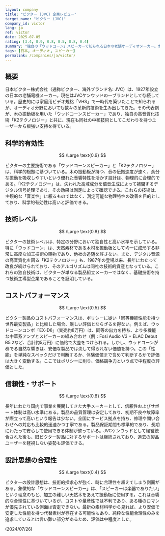 ```yaml
---
layout: company
title: "ビクター (JVC) 企業レビュー"
target_name: "ビクター (JVC)"
company_id: victor
lang: ja
ref: victor
date: 2025-07-05
rating: [3.4, 0.9, 0.8, 0.5, 0.8, 0.4]
summary: "独自の「ウッドコーン」スピーカーで知られる日本の老舗オーディオメーカー。木の振動板がもたらす自然な音響は高く評価される一方、現代のコストパフォーマンス競争では厳しい立場。特定の音を追求するニッチ市場で輝くブランド。"
tags: [日本, オーディオ, スピーカー]
permalink: /companies/ja/victor/
---
```


## 概要

日本ビクター株式会社（通称ビクター、海外ブランド名: JVC）は、1927年設立の日本の老舗電機メーカー。現在はJVCケンウッドの一ブランドとして存続している。歴史的には家庭用ビデオ規格「VHS」で一時代を築いたことで知られるが、オーディオ分野においても数々の革新的技術を生み出してきた。その代表例が、木の振動板を用いた「ウッドコーンスピーカー」であり、独自の高音質化技術「K2テクノロジー」と共に、現在も同社の中核技術としてこだわりを持つユーザーから根強い支持を得ている。

## 科学的有効性

$$ \Large \text{0.9} $$

ビクターの主要技術である「ウッドコーンスピーカー」と「K2テクノロジー」は、科学的根拠に基づいている。木の振動板が持つ、音の伝搬速度が速く、余分な振動を吸収しやすいという優れた音響特性を活かす設計は、物理的に合理的である。「K2テクノロジー」は、失われた高域成分を倍音生成によって補間するデジタル信号処理であり、その効果は測定によって確認できる。これらの技術は、主観的な「音楽性」に頼るものではなく、測定可能な物理特性の改善を目的としており、科学的有効性は高いと評価できる。

## 技術レベル

$$ \Large \text{0.8} $$

ビクターの技術レベルは、特定の分野において独自性と高い水準を示している。特に「ウッドコーン」は、天然素材である木材を振動板として均一に成形する非常に高度な加工技術の賜物であり、他社の追随を許さない。また、デジタル音源の高音質化を図る「K2テクノロジー」も、1987年の登場以来、長年にわたって改良が続けられており、そのアルゴリズムは同社の技術的資産となっている。これらの独自技術は、ビクターが単なる製品組立メーカーではなく、基礎技術を持つ技術主導型企業であることを証明している。

## コストパフォーマンス

$$ \Large \text{0.5} $$

ビクター製品のコストパフォーマンスは、ポリシーに従い「同等機能性能を持つ世界最安製品」と比較した場合、厳しい評価とならざるを得ない。例えば、ウッドコーンコンポ「EX-D6」（実売約8万円）は、同等の出力を持ち、より多機能な中華系アンプとスピーカーの組み合わせ（例：Fosi Audio V3 + ELAC Debut B5.2など、合計約5万円）に価格で大差をつけられる。しかし、ウッドコーンが奏でる自然な響きは、安価な製品では決して得られない価値を持つ。この「性能」を単純なスペックだけで判断するか、体験価値まで含めて判断するかで評価は大きく変動する。ここではポリシーに則り、価格競争力という点で中程度の評価とした。

## 信頼性・サポート

$$ \Large \text{0.8} $$

長年にわたり国内で事業を展開してきた大手メーカーとして、信頼性およびサポート体制は高い水準にある。製品の品質管理は安定しており、初期不良や故障率が際立って高いという報告は少ない。全国にサービス拠点を持ち、修理や問い合わせへの対応も比較的迅速かつ丁寧である。製品保証期間も標準的であり、長期にわたって安心して使用できる体制が整っている。JVCケンウッドとして経営統合された後も、旧ビクター製品に対するサポートは継続されており、過去の製品ユーザーを軽視しない姿勢も評価できる。

## 設計思想の合理性

$$ \Large \text{0.4} $$

ビクターの設計思想は、技術的探求心が強く、時に合理性を超えてしまう側面がある。象徴的な「ウッドコーンスピーカー」は、「スピーカーは楽器でありたい」という理念のもと、加工の難しい天然木をあえて振動板に使用する。これは音響的な合理性に基づいているが、コストや量産性では不利であり、ある種のロマンが優先されている側面は否定できない。最新の素材科学から見れば、より安価で安定した性能を持つ代替素材が存在する可能性もあり、純粋な性能合理性のみを追求しているとは言い難い部分があるため、評価は中程度とした。

(2024/07/26)
